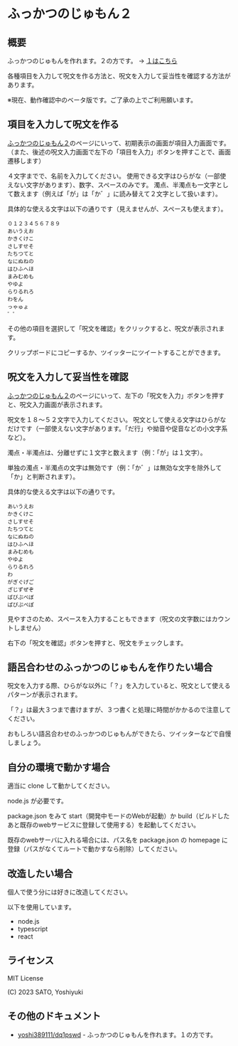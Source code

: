 # ふっかつのじゅもん２

## 概要

ふっかつのじゅもんを作れます。２の方です。 → [１はこちら](https://github.com/yoshi389111/dq1pswd)

各種項目を入力して呪文を作る方法と、呪文を入力して妥当性を確認する方法があります。

※現在、動作確認中のベータ版です。ご了承の上でご利用願います。

## 項目を入力して呪文を作る

[ふっかつのじゅもん２](https://yoshi389111.github.io/dq2pswd/)のページにいって、初期表示の画面が項目入力画面です。
（また、後述の呪文入力画面で左下の「項目を入力」ボタンを押すことで、画面遷移します）

４文字までで、名前を入力してください。
使用できる文字はひらがな（一部使えない文字があります）、数字、スペースのみです。
濁点、半濁点も一文字として数えます（例えば「が」は「か゛」に読み替えて２文字として扱います）。

具体的な使える文字は以下の通りです（見えませんが、スペースも使えます）。

```
０１２３４５６７８９
あいうえお
かきくけこ
さしすせそ
たちつてと
なにぬねの
はひふへほ
まみむめも
やゆよ
らりるれろ
わをん
っゃゅょ
゛゜　
```

その他の項目を選択して「呪文を確認」をクリックすると、呪文が表示されます。

クリップボードにコピーするか、ツイッターにツイートすることができます。

## 呪文を入力して妥当性を確認

[ふっかつのじゅもん２](https://yoshi389111.github.io/dq2pswd/)のページにいって、左下の「呪文を入力」ボタンを押すと、呪文入力画面が表示されます。

呪文を１８～５２文字で入力してください。
呪文として使える文字はひらがなだけです（一部使えない文字があります。「だ行」や拗音や促音などの小文字系など）。

濁点・半濁点は、分離せずに１文字と数えます（例：「が」は１文字）。

単独の濁点・半濁点の文字は無効です（例：「か゛」は無効な文字を除外して「か」と判断されます）。

具体的な使える文字は以下の通りです。

```
あいうえお
かきくけこ
さしすせそ
たちつてと
なにぬねの
はひふへほ
まみむめも
やゆよ
らりるれろ
わ
がぎぐげご
ざじずぜぞ
ばびぶべぼ
ぱぴぷぺぽ
```

見やすさのため、スペースを入力することもできます（呪文の文字数にはカウントしません）

右下の「呪文を確認」ボタンを押すと、呪文をチェックします。

## 語呂合わせのふっかつのじゅもんを作りたい場合

呪文を入力する際、ひらがな以外に「？」を入力していると、呪文として使えるパターンが表示されます。

「？」は最大３つまで書けますが、３つ書くと処理に時間がかかるので注意してください。

おもしろい語呂合わせのふっかつのじゅもんができたら、ツイッターなどで自慢しましょう。

## 自分の環境で動かす場合

適当に clone して動かしてください。

node.js が必要です。

package.json をみて start（開発中モードのWebが起動）か build（ビルドしたあと既存のwebサービスに登録して使用する）を起動してください。

既存のwebサーバに入れる場合には、パス名を package.json の homepage に登録（パスがなくてルートで動かすなら削除）してください。

## 改造したい場合

個人で使う分には好きに改造してください。

以下を使用しています。

* node.js
* typescript
* react

## ライセンス

MIT License

(C) 2023 SATO, Yoshiyuki

## その他のドキュメント

* [yoshi389111/dq1pswd](https://github.com/yoshi389111/dq1pswd) - ふっかつのじゅもんを作れます。１の方です。
